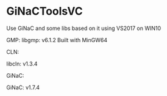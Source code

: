 # GiNaCToolsVC
Use GiNaC and some libs based on it using VS2017 on WIN10

GMP:
libgmp: v6.1.2
Built with MinGW64

CLN:

libcln: v1.3.4

GiNaC:

GiNaC: v1.7.4
